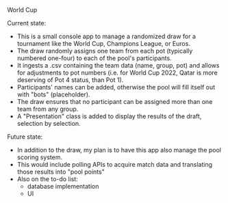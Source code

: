 World Cup

Current state:
  - This is a small console app to manage a randomized draw for a tournament like the World Cup, Champions League, or Euros.
  - The draw randomly assigns one team from each pot (typically numbered one-four) to each of the pool's participants.
  - It ingests a .csv containing the team data (name, group, pot) and allows for adjustments to pot numbers (i.e. for World Cup 2022, Qatar is more deserving of Pot 4 status, than Pot 1).
  - Participants' names can be added, otherwise the pool will fill itself out with "bots" (placeholder).
  - The draw ensures that no participant can be assigned more than one team from any group.
  - A "Presentation" class is added to display the results of the draft, selection by selection.
  
Future state:
  - In addition to the draw, my plan is to have this app also manage the pool scoring system.
  - This would include polling APIs to acquire match data and translating those results into "pool points"
  - Also on the to-do list:
    - database implementation
    - UI
